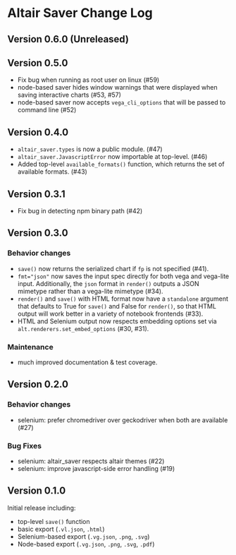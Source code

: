 # Altair Saver Change Log

## Version 0.6.0 (Unreleased)

## Version 0.5.0

- Fix bug when running as root user on linux (#59)
- node-based saver hides window warnings that were displayed when saving interactive charts
  (#53, #57)
- node-based saver now accepts ``vega_cli_options`` that will be passed to command line (#52)

## Version 0.4.0

- ``altair_saver.types`` is now a public module. (#47)
- ``altair_saver.JavascriptError`` now importable at top-level. (#46)
- Added top-level ``available_formats()`` function, which returns the set of
  available formats. (#43)

## Version 0.3.1

- Fix bug in detecting npm binary path (#42)

## Version 0.3.0

### Behavior changes

- ``save()`` now returns the serialized chart if ``fp`` is not specified (#41).
- ``fmt="json"`` now saves the input spec directly for both vega and vega-lite input.
  Additionally, the ``json`` format in ``render()`` outputs a JSON mimetype rather than
  a vega-lite mimetype (#34).
- ``render()`` and ``save()`` with HTML format now have a ``standalone`` argument
  that defaults to True for ``save()`` and False for ``render()``, so that HTML
  output will work better in a variety of notebook frontends (#33).
- HTML and Selenium output now respects embedding options set via 
  ``alt.renderers.set_embed_options`` (#30, #31).

### Maintenance
- much improved documentation & test coverage.

## Version 0.2.0

### Behavior changes
- selenium: prefer chromedriver over geckodriver when both are available (#27)

### Bug Fixes
- selenium: altair_saver respects altair themes (#22)
- selenium: improve javascript-side error handling (#19)

## Version 0.1.0

Initial release including:

- top-level ``save()`` function
- basic export (``.vl.json``, ``.html``)
- Selenium-based export (``.vg.json``, ``.png``, ``.svg``)
- Node-based export (``.vg.json``, ``.png``, ``.svg``, ``.pdf``)